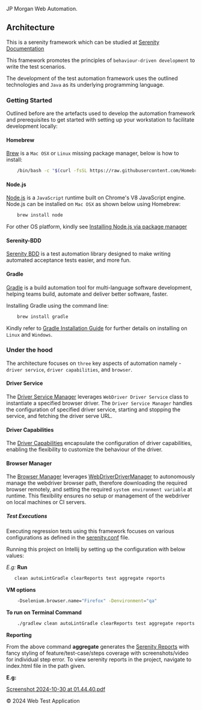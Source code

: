JP Morgan Web Automation.

## Architecture

This is a serenity framework which can be studied at [Serenity Documentation](https://serenity-bdd.info/docs/serenity/)

This framework promotes the principles of `behaviour-driven development` to write the test scenarios.

The development of the test automation framework uses the outlined technologies and `Java` as its underlying programming
language.

### Getting Started

Outlined before are the artefacts used to develop the automation framework and prerequisites to get started with setting
up your workstation to facilitate development locally:

#### Homebrew

[Brew](https://brew.sh/) is a `Mac OSX` or `Linux` missing package manager, below is how to install:

```bash
    /bin/bash -c "$(curl -fsSL https://raw.githubusercontent.com/Homebrew/install/HEAD/install.sh)"
```

#### Node.js

[Node.js](https://nodejs.org/en/) is a `JavaScript` runtime built on Chrome's V8 JavaScript engine. Node.js can be
installed on `Mac OSX` as shown below using Homebrew:

```bash
    brew install node
```

For other OS platform, kindly
see [Installing Node.js via package manager](https://nodejs.org/en/download/package-manager/)

#### Serenity-BDD

[Serenity BDD](https://serenity-bdd.github.io/theserenitybook/latest/index.html) is a test automation library designed
to make writing automated acceptance tests easier, and more fun.

#### Gradle

[Gradle](https://docs.gradle.org/) is a build automation tool for multi-language software development, helping teams
build, automate and deliver better software, faster.

Installing Gradle using the command line:

```bash
    brew install gradle
```

Kindly refer to [Gradle Installation Guide](https://gradle.org/install/) for further details on installing on `Linux`
and `Windows`.

### Under the hood

The architecture focuses on `three` key aspects of automation namely - `driver service`, `driver capabilities`,
and `browser`.

#### Driver Service

The [Driver Service Manager](src/test/java/com/chaseTest/automation/ui/qa/core/DriverServiceManager.java)
leverages `WebDriver Driver Service` class to instantiate a specified browser driver. The `Driver Service Manager`
handles the configuration of specified driver service, starting and stopping the service, and fetching the driver serve
URL.

#### Driver Capabilities

The [Driver Capabilities](src/test/java/com/chaseTest/automation/ui/qa/core/capabilities) encapsulate the configuration of
driver capabilities, enabling the flexibility to customize the behaviour of the driver.

#### Browser Manager

The [Browser Manager](src/test/java/com/chaseTest/automation/ui/qa/core/BrowserManager.java)
leverages [WebDriverDriverManager](https://github.com/bonigarcia/webdrivermanager) to autonomously manage the webdriver
browser path, therefore downloading the required browser remotely, and setting the
required `system environment variable` at runtime. This flexibility ensures no setup or management of the webdriver on
local machines or CI servers.


##### Test Executions

Executing regression tests using this framework focuses on various configurations as defined in
the [serenity.conf](src/test/resources/serenity.conf) file.

Running this project on Intellij by setting up the configuration with below values:

_E.g:_
**Run**
 ```bash
    clean autoLintGradle clearReports test aggregate reports
```
**VM options**
```bash
    -Dselenium.browser.name="Firefox" -Denvironment="qa" 
```

**To run on Terminal Command**
```bash
    ./gradlew clean autoLintGradle clearReports test aggregate reports -Dselenium.browser.name="Firefox" -Denvironment="qa"
```

**Reporting**

From the above command **aggregate** generates the [Serenity Reports](target/site/serenity/index.html) 
with fancy styling of feature/test-case/steps coverage with screenshots/video for individual step error. 
To view serenity reports in the project, navigate to index.html file in the path given.

**E.g:**

[Screenshot 2024-10-30 at 01.44.40.pdf](..%2F..%2F..%2FDesktop%2FScreenshot%202024-10-30%20at%2001.44.40.pdf)

&copy; 2024 Web Test Application